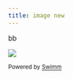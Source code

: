 ```yaml
---
title: image new
---
```

bb

![](https://firebasestorage.googleapis.com/v0/b/swimm-dev-content/o/repositories%2FZ2l0aHViJTNBJTNBTXlTZWNSZXBvJTNBJTNBbW9zaGlrc3dpbW0%3D%2Fd5b528b2-fa4b-4878-b911-642b7c2f9108.png?alt=media&token=dedd9743-a6e4-48ca-9fbe-535bb9ea860b)

<SwmMeta version="3.0.0" repo-id="Z2l0aHViJTNBJTNBTXlTZWNSZXBvJTNBJTNBbW9zaGlrc3dpbW0=" repo-name="MySecRepo"><sup>Powered by [Swimm](https://swimm-web-app--pr-17244-8weu1d9d.web.app/)</sup></SwmMeta>

